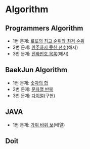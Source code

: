 # Algorithm
## Programmers Algorithm
- 1번 문제: [로또의 최고 순위와 최저 순위][1]
- 2번 문제: [완주하지 못한 선수][2](해시)
- 3번 문제: [전화번호 목록][3](해시)
## BaekJun Algorithm
- 1번 문제: [숫자의 합][4]
- 2번 문제: [문자열 반복][5]
- 3번 문제: [다이얼][6](구현)
## JAVA
- 1번 문제: [가위 바위 보][7](배열)
## Doit

[1]:	https://github.com/rere950303/Study-Algorithm/blob/main/Programmers%20Algorithm/Programmers%20Algorithm%201/main.c
[2]:	https://github.com/rere950303/Study-Algorithm/blob/main/Programmers%20Algorithm/Programmers%20Algorithm%202/src/com/company/Main.java
[3]:	https://github.com/rere950303/Study-Algorithm/blob/main/Programmers%20Algorithm/Programmers%20Algorithm%203/src/com/company/Main.java
[4]:	https://github.com/rere950303/Study-Algorithm/blob/main/BaekJun%20Algorithm/BaekJun%20Algorithm%201/main.c
[5]:	https://github.com/rere950303/Study-Algorithm/blob/main/BaekJun%20Algorithm/BaekJun%20Algorithm%202/main.c
[6]:	https://github.com/rere950303/Study-Algorithm/blob/main/BaekJun%20Algorithm/BaekJun%20Algorithm%203/main.c
[7]:	https://github.com/rere950303/Study-Algorithm/blob/main/JAVA/%EA%B0%80%EC%9C%84%20%EB%B0%94%EC%9C%84%20%EB%B3%B4/src/Solution.java